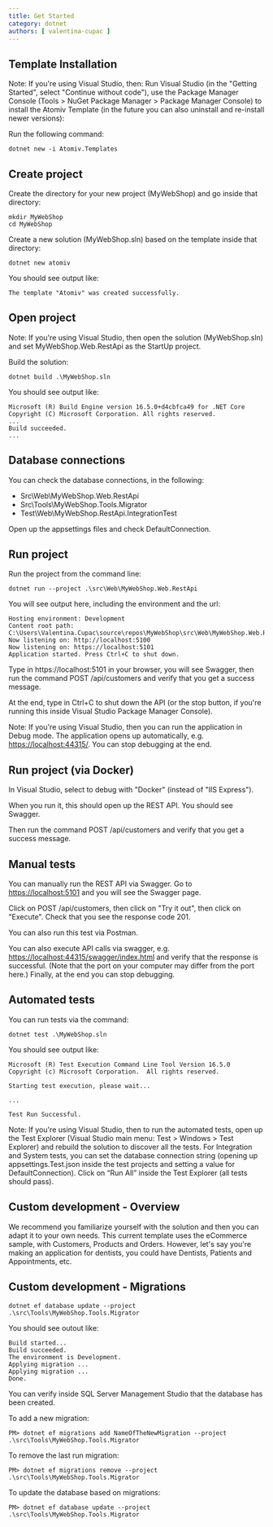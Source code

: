```yaml
---
title: Get Started
category: dotnet
authors: [ valentina-cupac ]
---
```


## Template Installation

Note: If you're using Visual Studio, then: Run Visual Studio \(in the "Getting Started", select "Continue without code"\), use the Package Manager Console \(Tools &gt; NuGet Package Manager &gt; Package Manager Console\) to install the Atomiv Template \(in the future you can also uninstall and re-install newer versions\):

Run the following command:

```text
dotnet new -i Atomiv.Templates
```

## Create project

Create the directory for your new project \(MyWebShop\) and go inside that directory:

```text
mkdir MyWebShop
cd MyWebShop
```

Create a new solution \(MyWebShop.sln\) based on the template inside that directory:

```text
dotnet new atomiv
```

You should see output like:

```text
The template "Atomiv" was created successfully.
```

## Open project

Note: If you're using Visual Studio, then open the solution \(MyWebShop.sln\) and set MyWebShop.Web.RestApi as the StartUp project.

Build the solution:

```text
dotnet build .\MyWebShop.sln
```

You should see output like:

```text
Microsoft (R) Build Engine version 16.5.0+d4cbfca49 for .NET Core
Copyright (C) Microsoft Corporation. All rights reserved.
...
Build succeeded.
...
```

## Database connections

You can check the database connections, in the following:

* Src\Web\MyWebShop.Web.RestApi
* Src\Tools\MyWebShop.Tools.Migrator
* Test\Web\MyWebShop.RestApi.IntegrationTest

Open up the appsettings files and check DefaultConnection.

## Run project

Run the project from the command line:

```text
dotnet run --project .\src\Web\MyWebShop.Web.RestApi
```

You will see output here, including the environment and the url:

```text
Hosting environment: Development
Content root path: C:\Users\Valentina.Cupac\source\repos\MyWebShop\src\Web\MyWebShop.Web.RestApi
Now listening on: http://localhost:5100
Now listening on: https://localhost:5101
Application started. Press Ctrl+C to shut down.
```

Type in https://localhost:5101 in your browser, you will see Swagger, then run the command POST /api/customers and verify that you get a success message.

At the end, type in Ctrl+C to shut down the API (or the stop button, if you're running this inside Visual Studio Package Manager Console).

Note: If you're using Visual Studio, then you can run the application in Debug mode. The application opens up automatically, e.g. [https://localhost:44315/](https://localhost:44315/api/values). You can stop debugging at the end.

## Run project (via Docker)

In Visual Studio, select to debug with "Docker" (instead of "IIS Express").

When you run it, this should open up the REST API. You should see Swagger.

Then run the command POST /api/customers and verify that you get a success message.

<!-- TODO: VC: Command line way currently not working for Docker, pending check -->

## Manual tests

You can manually run the REST API via Swagger. Go to [https://localhost:5101](https://localhost:5101) and you will see the Swagger page.

Click on POST /api/customers, then click on "Try it out", then click on "Execute". Check that you see the response code 201.

You can also run this test via Postman.

You can also execute API calls via swagger, e.g. [https://localhost:44315/swagger/index.html](https://localhost:44315/swagger/index.html) and verify that the response is successful. \(Note that the port on your computer may differ from the port here.\) Finally, at the end you can stop debugging.

## Automated tests

You can run tests via the command:

```text
dotnet test .\MyWebShop.sln
```

You should see output like:

```text
Microsoft (R) Test Execution Command Line Tool Version 16.5.0
Copyright (c) Microsoft Corporation.  All rights reserved.

Starting test execution, please wait...

...

Test Run Successful.
```

Note: If you're using Visual Studio, then to run the automated tests, open up the Test Explorer \(Visual Studio main menu: Test &gt; Windows &gt; Test Explorer\) and rebuild the solution to discover all the tests. For Integration and System tests, you can set the database connection string \(opening up appsettings.Test.json inside the test projects and setting a value for DefaultConnection\). Click on “Run All” inside the Test Explorer \(all tests should pass\).

## Custom development - Overview

We recommend you familiarize yourself with the solution and then you can adapt it to your own needs. This current template uses the eCommerce sample, with Customers, Products and Orders. However, let's say you're making an application for dentists, you could have Dentists, Patients and Appointments, etc.

## Custom development - Migrations



```text
dotnet ef database update --project .\src\Tools\MyWebShop.Tools.Migrator
```

You should see outout like:

```text
Build started...
Build succeeded.
The environment is Development.
Applying migration ...
Applying migration ...
Done.
```

You can verify inside SQL Server Management Studio that the database has been created.



To add a new migration:

```text
PM> dotnet ef migrations add NameOfTheNewMigration --project .\src\Tools\MyWebShop.Tools.Migrator
```

To remove the last run migration:

```text
PM> dotnet ef migrations remove --project .\src\Tools\MyWebShop.Tools.Migrator
```

To update the database based on migrations:

```text
PM> dotnet ef database update --project .\src\Tools\MyWebShop.Tools.Migrator
```

